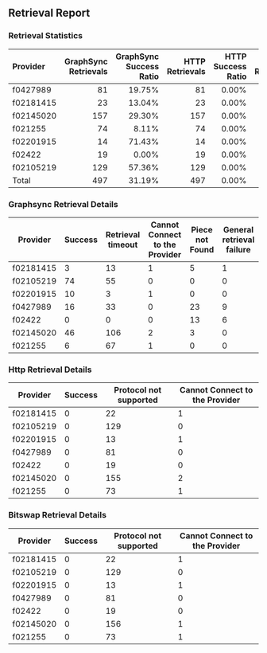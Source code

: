 ## Retrieval Report
### Retrieval Statistics
| Provider  | GraphSync Retrievals | GraphSync Success Ratio | HTTP Retrievals | HTTP Success Ratio | Bitswap Retrievals | Bitswap Success Ratio |
| :-------- | -------------------: | ----------------------: | --------------: | -----------------: | -----------------: | --------------------: |
| f0427989  |                   81 |                  19.75% |              81 |              0.00% |                 81 |                 0.00% |
| f02181415 |                   23 |                  13.04% |              23 |              0.00% |                 23 |                 0.00% |
| f02145020 |                  157 |                  29.30% |             157 |              0.00% |                157 |                 0.00% |
| f021255   |                   74 |                   8.11% |              74 |              0.00% |                 74 |                 0.00% |
| f02201915 |                   14 |                  71.43% |              14 |              0.00% |                 14 |                 0.00% |
| f02422    |                   19 |                   0.00% |              19 |              0.00% |                 19 |                 0.00% |
| f02105219 |                  129 |                  57.36% |             129 |              0.00% |                129 |                 0.00% |
| Total     |                  497 |                  31.19% |             497 |              0.00% |                497 |                 0.00% |

### Graphsync Retrieval Details
| Provider  | Success | Retrieval timeout | Cannot Connect to the Provider | Piece not Found | General retrieval failure |
| --------- | ------- | ----------------- | ------------------------------ | --------------- | ------------------------- |
| f02181415 | 3       | 13                | 1                              | 5               | 1                         |
| f02105219 | 74      | 55                | 0                              | 0               | 0                         |
| f02201915 | 10      | 3                 | 1                              | 0               | 0                         |
| f0427989  | 16      | 33                | 0                              | 23              | 9                         |
| f02422    | 0       | 0                 | 0                              | 13              | 6                         |
| f02145020 | 46      | 106               | 2                              | 3               | 0                         |
| f021255   | 6       | 67                | 1                              | 0               | 0                         |

### Http Retrieval Details
| Provider  | Success | Protocol not supported | Cannot Connect to the Provider |
| --------- | ------- | ---------------------- | ------------------------------ |
| f02181415 | 0       | 22                     | 1                              |
| f02105219 | 0       | 129                    | 0                              |
| f02201915 | 0       | 13                     | 1                              |
| f0427989  | 0       | 81                     | 0                              |
| f02422    | 0       | 19                     | 0                              |
| f02145020 | 0       | 155                    | 2                              |
| f021255   | 0       | 73                     | 1                              |

### Bitswap Retrieval Details
| Provider  | Success | Protocol not supported | Cannot Connect to the Provider |
| --------- | ------- | ---------------------- | ------------------------------ |
| f02181415 | 0       | 22                     | 1                              |
| f02105219 | 0       | 129                    | 0                              |
| f02201915 | 0       | 13                     | 1                              |
| f0427989  | 0       | 81                     | 0                              |
| f02422    | 0       | 19                     | 0                              |
| f02145020 | 0       | 156                    | 1                              |
| f021255   | 0       | 73                     | 1                              |
